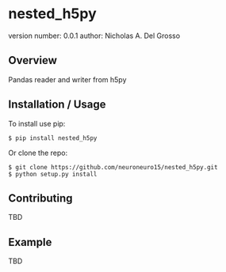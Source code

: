 nested_h5py
===============================

version number: 0.0.1
author: Nicholas A. Del Grosso

Overview
--------

Pandas reader and writer from h5py

Installation / Usage
--------------------

To install use pip:

    $ pip install nested_h5py


Or clone the repo:

    $ git clone https://github.com/neuroneuro15/nested_h5py.git
    $ python setup.py install
    
Contributing
------------

TBD

Example
-------

TBD